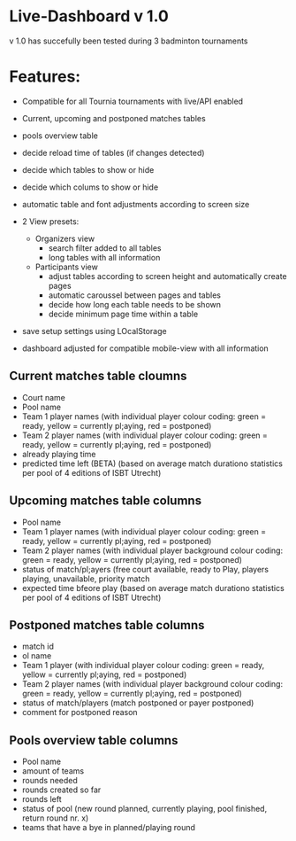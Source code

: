 # Live-Dashboard v 1.0

v 1.0 has succefully been tested during 3 badminton tournaments


# Features:
- Compatible for all Tournia tournaments with live/API enabled
- Current, upcoming and postponed matches tables
- pools overview table
- decide reload time of tables (if changes detected) 
- decide which tables to show or hide
- decide which colums to show or hide
- automatic table and font adjustments according to screen size
- 2 View presets:
	- Organizers view
		-	search filter added to all tables
		-	long tables with all information
	- Participants view
		- adjust tables according to screen height and automatically create pages
		- automatic caroussel between pages and tables
		- decide how long each table needs to be shown
		- decide minimum page time within a table
- save setup settings using LOcalStorage

- dashboard adjusted for compatible mobile-view with all information

## Current matches table cloumns
- Court name
- Pool name
- Team 1 player names (with individual player colour coding: green = ready, yellow = currently pl;aying, red = postponed)
- Team 2 player names (with individual player colour coding: green = ready, yellow = currently pl;aying, red = postponed)
- already playing time
- predicted time left (BETA) (based on average match durationo statistics per pool of 4 editions of ISBT Utrecht)

## Upcoming matches table columns
- Pool name
- Team 1 player names (with individual player colour coding: green = ready, yellow = currently pl;aying, red = postponed)
- Team 2 player names (with individual player background colour coding: green = ready, yellow = currently pl;aying, red = postponed)
- status of match/pl;ayers (free court available, ready to Play, players playing, unavailable, priority match
- expected time bfeore play (based on average match durationo statistics per pool of 4 editions of ISBT Utrecht)

## Postponed matches table columns
- match id
- ol name
- Team 1 player (with individual player colour coding: green = ready, yellow = currently pl;aying, red = postponed)
- Team 2 player names (with individual player background colour coding: green = ready, yellow = currently pl;aying, red = postponed)
- status of match/players (match postponed or payer postponed)
- comment for postponed reason

## Pools overview table columns
- Pool name
- amount of teams
- rounds needed
- rounds created so far
- rounds left
- status of pool (new round planned, currently playing, pool finished, return round nr. x)
- teams that have a bye in planned/playing round
